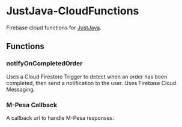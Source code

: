 # JustJava-CloudFunctions

Firebase cloud functions for [JustJava](https://github.com/MarkNjunge/JustJava-Android).

## Functions

### notifyOnCompletedOrder

Uses a Cloud Firestore Trigger to detect when an order has been completed, then send a notification to the user. Uses Firebase Cloud Messaging.

### M-Pesa Callback

A callback url to handle M-Pesa responses.
